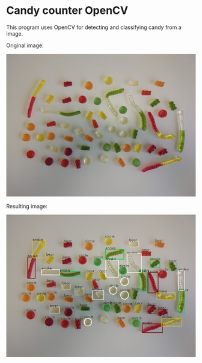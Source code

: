 # Candy counter OpenCV
This program uses OpenCV for detecting and classifying candy from a image.

Original image:

![alt center](results/Test_image.png)

Resulting image:

![alt right](results/Test_image_result.png)


